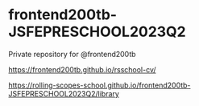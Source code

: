 # frontend200tb-JSFEPRESCHOOL2023Q2

Private repository for @frontend200tb

https://frontend200tb.github.io/rsschool-cv/

https://rolling-scopes-school.github.io/frontend200tb-JSFEPRESCHOOL2023Q2/library